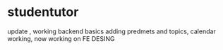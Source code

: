 # studentutor
update , working backend basics adding predmets and topics, calendar working, now working on FE DESING
